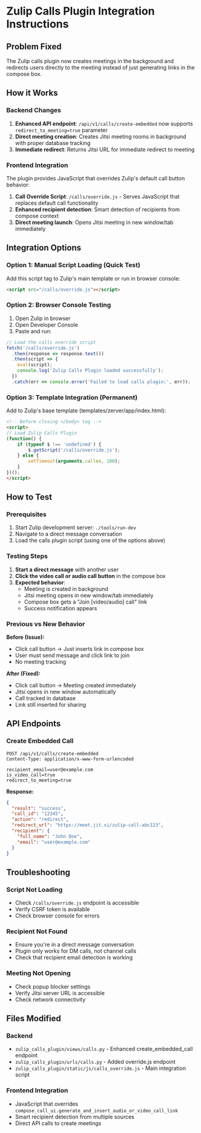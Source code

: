 # Zulip Calls Plugin Integration Instructions

## Problem Fixed
The Zulip calls plugin now creates meetings in the background and redirects users directly to the meeting instead of just generating links in the compose box.

## How it Works

### Backend Changes
1. **Enhanced API endpoint**: `/api/v1/calls/create-embedded` now supports `redirect_to_meeting=true` parameter
2. **Direct meeting creation**: Creates Jitsi meeting rooms in background with proper database tracking
3. **Immediate redirect**: Returns Jitsi URL for immediate redirect to meeting

### Frontend Integration
The plugin provides JavaScript that overrides Zulip's default call button behavior:

1. **Call Override Script**: `/calls/override.js` - Serves JavaScript that replaces default call functionality
2. **Enhanced recipient detection**: Smart detection of recipients from compose context
3. **Direct meeting launch**: Opens Jitsi meeting in new window/tab immediately

## Integration Options

### Option 1: Manual Script Loading (Quick Test)
Add this script tag to Zulip's main template or run in browser console:

```html
<script src="/calls/override.js"></script>
```

### Option 2: Browser Console Testing
1. Open Zulip in browser
2. Open Developer Console
3. Paste and run:

```javascript
// Load the calls override script
fetch('/calls/override.js')
  .then(response => response.text())
  .then(script => {
    eval(script);
    console.log('Zulip Calls Plugin loaded successfully');
  })
  .catch(err => console.error('Failed to load calls plugin:', err));
```

### Option 3: Template Integration (Permanent)
Add to Zulip's base template (templates/zerver/app/index.html):

```html
<!-- Before closing </body> tag -->
<script>
// Load Zulip Calls Plugin
(function() {
    if (typeof $ !== 'undefined') {
        $.getScript('/calls/override.js');
    } else {
        setTimeout(arguments.callee, 100);
    }
})();
</script>
```

## How to Test

### Prerequisites
1. Start Zulip development server: `./tools/run-dev`
2. Navigate to a direct message conversation
3. Load the calls plugin script (using one of the options above)

### Testing Steps
1. **Start a direct message** with another user
2. **Click the video call or audio call button** in the compose box
3. **Expected behavior**:
   - Meeting is created in background
   - Jitsi meeting opens in new window/tab immediately
   - Compose box gets a "Join [video/audio] call" link
   - Success notification appears

### Previous vs New Behavior

**Before (Issue):**
- Click call button → Just inserts link in compose box
- User must send message and click link to join
- No meeting tracking

**After (Fixed):**
- Click call button → Meeting created immediately
- Jitsi opens in new window automatically
- Call tracked in database
- Link still inserted for sharing

## API Endpoints

### Create Embedded Call
```
POST /api/v1/calls/create-embedded
Content-Type: application/x-www-form-urlencoded

recipient_email=user@example.com
is_video_call=true
redirect_to_meeting=true
```

**Response:**
```json
{
  "result": "success",
  "call_id": "12345",
  "action": "redirect",
  "redirect_url": "https://meet.jit.si/zulip-call-abc123",
  "recipient": {
    "full_name": "John Doe",
    "email": "user@example.com"
  }
}
```

## Troubleshooting

### Script Not Loading
- Check `/calls/override.js` endpoint is accessible
- Verify CSRF token is available
- Check browser console for errors

### Recipient Not Found
- Ensure you're in a direct message conversation
- Plugin only works for DM calls, not channel calls
- Check that recipient email detection is working

### Meeting Not Opening
- Check popup blocker settings
- Verify Jitsi server URL is accessible
- Check network connectivity

## Files Modified

### Backend
- `zulip_calls_plugin/views/calls.py` - Enhanced create_embedded_call endpoint
- `zulip_calls_plugin/urls/calls.py` - Added override.js endpoint
- `zulip_calls_plugin/static/js/calls_override.js` - Main integration script

### Frontend Integration
- JavaScript that overrides `compose_call_ui.generate_and_insert_audio_or_video_call_link`
- Smart recipient detection from multiple sources
- Direct API calls to create meetings